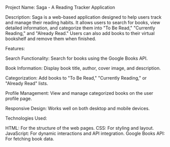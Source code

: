 Project Name: Saga - A Reading Tracker Application

Description:
Saga is a web-based application designed to help users track and manage their reading habits. It allows users to search for books, view detailed information, and categorize them into "To Be Read," "Currently Reading," and "Already Read." Users can also add books to their virtual bookshelf and remove them when finished.

Features:

Search Functionality: Search for books using the Google Books API.

Book Information: Display book title, author, cover image, and description.

Categorization: Add books to "To Be Read," "Currently Reading," or "Already Read" lists.

Profile Management: View and manage categorized books on the user profile page.

Responsive Design: Works well on both desktop and mobile devices.


Technologies Used:

HTML: For the structure of the web pages.
CSS: For styling and layout.
JavaScript: For dynamic interactions and API integration.
Google Books API: For fetching book data.
